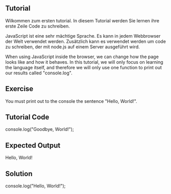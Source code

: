 Tutorial
--------
Wilkommen zum ersten tutorial. In diesem Tutorial werden Sie lernen ihre erste Zeile Code zu schreiben.

JavaScript ist eine sehr mächtige Sprache. Es kann in jedem Webbrowser der Welt verwendet werden. Zusätzlich kann es verwendet werden um code zu schreiben, der mit node.js auf einem Server ausgeführt wird.

When using JavaScript inside the browser, we can change how the page looks like and how it behaves. In this tutorial, we will only focus on learning the language itself, and therefore we will only use one function to print out our results called "console.log".

Exercise
--------

You must print out to the console the sentence "Hello, World!".

Tutorial Code
-------------

console.log("Goodbye, World!");

Expected Output
---------------

Hello, World!

Solution
--------

console.log("Hello, World!");
